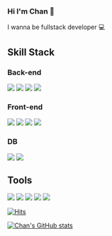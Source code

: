 ### Hi I'm Chan 👋

I wanna be fullstack developer 💻

## Skill Stack

### Back-end

<img src="https://img.shields.io/badge/Java-007396?style=flat-square&logo=Java&logoColor=white"/></a>
<img src="https://img.shields.io/badge/SpringBoot-6DB33F?style=flat-square&logo=SpringBoot&logoColor=white"/></a>
<img src="https://img.shields.io/badge/SpringSecurity-6DB33F?style=flat-square&logo=SpringBoot&logoColor=white"/></a>
<img src="https://img.shields.io/badge/JWT-6DB33F?style=flat-square&logo=JSONWebTokens&logoColor=white"/></a>

### Front-end 

<img src="https://img.shields.io/badge/React-61DAFB?style=flat-square&logo=React&logoColor=white"/></a>
<img src="https://img.shields.io/badge/JavaScript-F7DF1E?style=flat-square&logo=JavaScript&logoColor=white"/></a>
<img src="https://img.shields.io/badge/CSS3-1572B6?style=flat-square&logo=CSS3&logoColor=white"/></a>
<img src="https://img.shields.io/badge/HTML5-E34F26?style=flat-square&logo=HTML5&logoColor=white"/></a>

### DB

<img src="https://img.shields.io/badge/MySQL-4479A1?style=flat-square&logo=MySQL&logoColor=white"/></a>
<img src="https://img.shields.io/badge/Redis-DC382D?style=flat-square&logo=Redis&logoColor=white"/></a>

## Tools

<img src="https://img.shields.io/badge/Eclipse_IDE-2C2255?style=flat-square&logo=EclipseIDE&logoColor=white"/></a>
<img src="https://img.shields.io/badge/IntelliJ_IDEA-000000?style=flat-square&logo=IntelliJIDEA&logoColor=white"/></a>
<img src="https://img.shields.io/badge/Visual_Studio_Code-007ACC?style=flat-square&logo=VisualStudioCode&logoColor=white"/></a>
<img src="https://img.shields.io/badge/Slack-4A154B?style=flat-square&logo=Slack&logoColor=white"/></a>
<img src="https://img.shields.io/badge/GitHub-181717?style=flat-square&logo=Slack&logoColor=white"/></a>



[![Hits](https://hits.seeyoufarm.com/api/count/incr/badge.svg?url=https%3A%2F%2Fgithub.com%2Fhchanhi&count_bg=%2379C83D&title_bg=%23555555&icon=&icon_color=%23E7E7E7&title=hits&edge_flat=false)](https://hits.seeyoufarm.com)



[![Chan's GitHub stats](https://github-readme-stats.vercel.app/api?username=hchanhi)](https://github.com/hchanhi/github-readme-stats)
<!--
**hchanhi/hchanhi** is a ✨ _special_ ✨ repository because its `README.md` (this file) appears on your GitHub profile.

Here are some ideas to get you started:

- 🔭 I’m currently working on ...
- 🌱 I’m currently learning ...
- 👯 I’m looking to collaborate on ...
- 🤔 I’m looking for help with ...
- 💬 Ask me about ...
- 📫 How to reach me: ...
- 😄 Pronouns: ...
- ⚡ Fun fact: ...
-->
